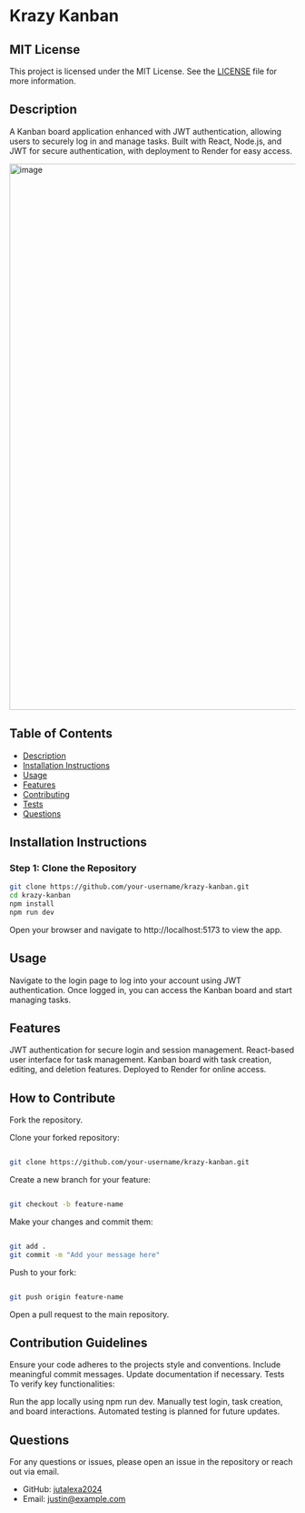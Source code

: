 # Krazy Kanban

## MIT License

This project is licensed under the MIT License. See the [LICENSE](LICENSE) file for more information.

## Description

A Kanban board application enhanced with JWT authentication, allowing users to securely log in and manage tasks. Built with React, Node.js, and JWT for secure authentication, with deployment to Render for easy access.

<img width="960" alt="image" src="https://github.com/user-attachments/assets/be2244d6-cda2-4a7b-94f2-87f5c40711c6" />



## Table of Contents

- [Description](#description)
- [Installation Instructions](#installation-instructions)
- [Usage](#usage)
- [Features](#features)
- [Contributing](#contributing)
- [Tests](#tests)
- [Questions](#questions)

## Installation Instructions

### Step 1: Clone the Repository
```bash
git clone https://github.com/your-username/krazy-kanban.git
cd krazy-kanban
npm install
npm run dev
```
Open your browser and navigate to http://localhost:5173 to view the app.

## Usage
Navigate to the login page to log into your account using JWT authentication.
Once logged in, you can access the Kanban board and start managing tasks.

## Features
JWT authentication for secure login and session management.
React-based user interface for task management.
Kanban board with task creation, editing, and deletion features.
Deployed to Render for online access.

## How to Contribute
Fork the repository.

Clone your forked repository:

```bash

git clone https://github.com/your-username/krazy-kanban.git

```
Create a new branch for your feature:

```bash

git checkout -b feature-name

```
Make your changes and commit them:

```bash

git add .
git commit -m "Add your message here"

```
Push to your fork:

```bash

git push origin feature-name
```
Open a pull request to the main repository.

## Contribution Guidelines
Ensure your code adheres to the projects style and conventions.
Include meaningful commit messages.
Update documentation if necessary.
Tests
To verify key functionalities:

Run the app locally using npm run dev.
Manually test login, task creation, and board interactions.
Automated testing is planned for future updates.

## Questions
For any questions or issues, please open an issue in the repository or reach out via email.
- GitHub: [jutalexa2024](https://github.com/jutalexa2024)
- Email: [justin@example.com](mailto:justin@example.com)









